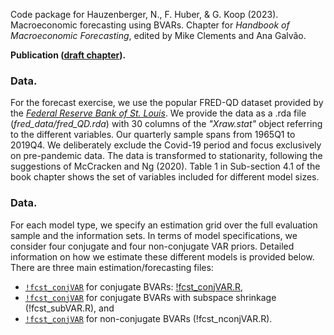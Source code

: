Code package for Hauzenberger, N., F. Huber, & G. Koop (2023). Macroeconomic forecasting using BVARs. Chapter for *Handbook of Macroeconomic Forecasting*, edited by Mike Clements and Ana Galvão.

**Publication ([draft chapter](https://www.dropbox.com/scl/fi/cry8xuxkwwdtc3matz8g1/HHK_bookchp.pdf?rlkey=45ysy3b2hpqykkxormms9bipe&dl=0)).** 

### Data. 
For the forecast exercise, we use the popular FRED-QD dataset provided by the [*Federal Reserve Bank of St. Louis*](https://research.stlouisfed.org/econ/mccracken/fred-databases/). We provide the data as a .rda file (*fred_data/fred_QD.rda*) with 30 columns of the *"Xraw.stat"* object referring to the different variables. Our quarterly sample spans from 1965Q1 to 2019Q4. We deliberately exclude the Covid-19 period and focus exclusively on pre-pandemic data. The data is transformed to stationarity, following the suggestions of McCracken and Ng (2020). Table 1 in Sub-section 4.1 of the book chapter shows the set of variables included for different model sizes.

### Data. 
For each model type, we specify an estimation grid over the full evaluation sample and the information sets. In terms of model specifications, we consider four conjugate and four non-conjugate VAR priors. Detailed information on how we estimate these different models is provided below. There are three main estimation/forecasting files: 



* [`!fcst_conjVAR`](!fcst_conjVAR.R) for conjugate BVARs: [!fcst_conjVAR.R](),  
* [`!fcst_conjVAR`](!fcst_conjVAR.R) for conjugate BVARs with subspace shrinkage (!fcst_subVAR.R), and
* [`!fcst_conjVAR`](!fcst_conjVAR.R) for non-conjugate BVARs (!fcst_nconjVAR.R).



